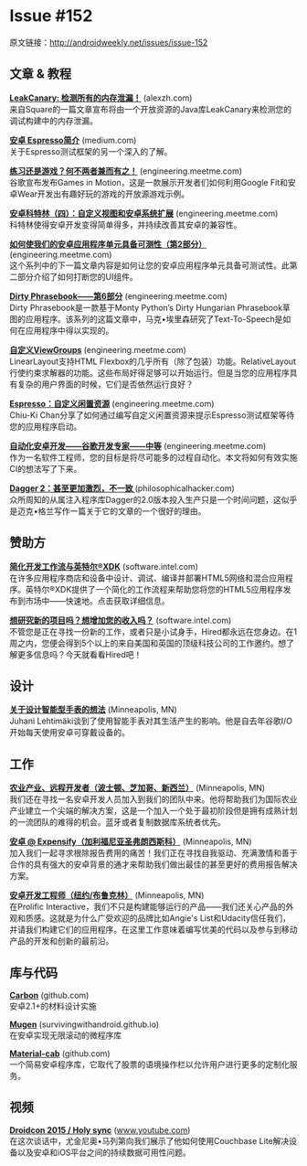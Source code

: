 # Issue #152

>
原文链接：<http://androidweekly.net/issues/issue-152>

## 文章 & 教程

**[LeakCanary: 检测所有的内存泄漏！](http://blog.jetbrains.com/kotlin/2015/04/announcing-anko-for-android/)** (alexzh.com)   
来自Square的一篇文章宣布将由一个开放资源的Java库LeakCanary来检测您的调试构建中的内存泄漏。
  
**[安卓 Espresso简介](http://konmik.github.io/introduction-to-model-view-presenter-on-android.html)** (medium.com)   
关于Espresso测试框架的另一个深入的了解。

**[练习还是游戏？何不两者兼而有之！](http://www.androiddesignpatterns.com/2013/04/activitys-threads-memory-leaks.html)** (engineering.meetme.com)   
谷歌宣布发布Games in Motion，这是一款展示开发者们如何利用Google Fit和安卓Wear开发出有趣好玩的游戏的开放源游戏示例。

**[安卓科特林（四）：自定义视图和安卓系统扩展](http://www.androiddesignpatterns.com/2013/04/activitys-threads-memory-leaks.html)** (engineering.meetme.com)   
科特林使得安卓开发变得简单得多，并持续改善其安卓的兼容性。

**[如何使我们的安卓应用程序单元具备可测性（第2部分）](http://www.androiddesignpatterns.com/2013/04/activitys-threads-memory-leaks.html)** (engineering.meetme.com)   
这个系列中的下一篇文章内容是如何让您的安卓应用程序单元具备可测试性。此第二部分介绍了如何打断您的UI组件。

**[Dirty Phrasebook——第6部分](http://www.androiddesignpatterns.com/2013/04/activitys-threads-memory-leaks.html)** (engineering.meetme.com)   
Dirty Phrasebook是一款基于Monty Python’s Dirty Hungarian Phrasebook草图的应用程序。该系列的这篇文章中，马克•埃里森研究了Text-To-Speech是如何在应用程序中得以实现的。

**[自定义ViewGroups](http://www.androiddesignpatterns.com/2013/04/activitys-threads-memory-leaks.html)** (engineering.meetme.com)   
LinearLayout支持HTML Flexbox的几乎所有（除了包装）功能。RelativeLayout行使约束求解器的功能。这些布局好得足够可以开始运行。但是当您的应用程序具有复杂的用户界面的时候，它们是否依然运行良好？

**[Espresso：自定义闲置资源](http://www.androiddesignpatterns.com/2013/04/activitys-threads-memory-leaks.html)** (engineering.meetme.com)   
Chiu-Ki Chan分享了如何通过编写自定义闲置资源来提示Espresso测试框架等待您的应用程序启动。

**[自动化安卓开发——谷歌开发专家——中等](http://www.androiddesignpatterns.com/2013/04/activitys-threads-memory-leaks.html)** (engineering.meetme.com)   
作为一名软件工程师，您的目标是将尽可能多的过程自动化。本文将如何有效实施CI的想法写了下来。
 
**[Dagger 2：甚至更加激烈，不一致 ](https://www.bignerdranch.com/blog/triumph-android-studio-1-2-sneaks-in-full-testing-support/)** (philosophicalhacker.com)   
众所周知的从属注入程序库Dagger的2.0版本投入生产只是一个时间问题，这似乎是迈克•格兰写作一篇关于它的文章的一个很好的理由。

## 赞助方

**[简化开发工作流与英特尔®XDK](https://software.intel.com/en-us/android/app-testing?utm_source=Android+Weekly&utm_medium=Banner+Ad&utm_campaign=Android+ASMO+Q2-15+Android+Weekly&utm_content=General+Developers+sponsored+post)** (software.intel.com)   
在许多应用程序商店和设备中设计、调试、编译并部署HTML5网络和混合应用程序。英特尔®XDK提供了一个简化的工作流程来帮助您将您的HTML5应用程序发布到市场中——快速地。点击获取详细信息。

**[想研究新的项目吗？想增加您的收入吗？](https://software.intel.com/en-us/android/app-testing?utm_source=Android+Weekly&utm_medium=Banner+Ad&utm_campaign=Android+ASMO+Q2-15+Android+Weekly&utm_content=General+Developers+sponsored+post)** (software.intel.com)   
不管您是正在寻找一份新的工作，或者只是小试身手，Hired都永远在您身边。在1周之内，您便会得到5个以上的来自美国和英国的顶级科技公司的工作邀约。想了解更多信息吗？今天就看看Hired吧！

## 设计

**[关于设计智能型手表的想法](http://berlinstartupjobs.com/engineering/senior-android-developer-qlearning/)** (Minneapolis, MN)   
Juhani Lehtimäki谈到了使用智能手表对其生活产生的影响。他是自去年谷歌I/O开始每天使用安卓可穿戴设备的。

## 工作

**[农业产业、远程开发者（波士顿、芝加哥、新西兰）](http://berlinstartupjobs.com/engineering/senior-android-developer-qlearning/)** (Minneapolis, MN)   
我们还在寻找一名安卓开发人员加入到我们的团队中来。他将帮助我们为国际农业产业建立一个尖端的解决方案，这是一个加入一个处于最初阶段但是拥有成熟计划的一流团队的难得的机会。蓝牙或者复制数据库系统者优先。
 
**[安卓 @ Expensify（加利福尼亚圣弗朗西斯科）](https://www.storehouse.co/jobs/android-developer)** (Minneapolis, MN)   
加入我们一起寻求根除报告费用的痛苦！我们正在寻找自我驱动、充满激情和善于合作的具有强大的安卓背景的通才来帮助我们做出最佳的甚至更好的费用报告解决方案。 

**[安卓开发工程师（纽约/布鲁克林）](https://www.storehouse.co/jobs/android-developer)** (Minneapolis, MN)   
在Prolific Interactive，我们不只是构建能够运行的产品——我们还关心产品的外观和质感。这就是为什么广受欢迎的品牌比如Angie's List和Udacity信任我们，并请我们构建它们的应用程序。在这里工作意味着编写优美的代码以及参与到移动产品的开发和创新的最前沿。

  

## 库与代码

**[Carbon](https://github.com/florent37/WearMenu)** (github.com)   
安卓2.1+的材料设计实施


**[Mugen](https://github.com/klongmitre/android-segmented-control-view)** (survivingwithandroid.github.io)       
在安卓实现无限滚动的微程序库	

**[Material-cab](https://github.com/wasabeef/recyclerview-animators)** (github.com)       
一个简易安卓程序库，它取代了股票的语境操作栏以允许用户进行更多的定制化服务。


## 视频 

**[Droidcon 2015 / Holy sync](https://caster.io/android/episode-3-android-studio-productivity-custom-shortcuts/)** (www.youtube.com)    
在这次谈话中，尤金尼奥•马列第向我们展示了他如何使用Couchbase Lite解决设备以及安卓和iOS平台之间的持续数据可用性问题。
